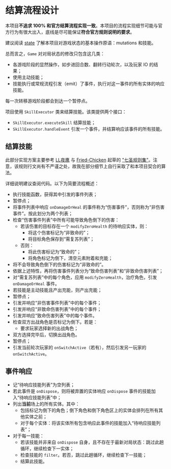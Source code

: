 # 结算流程设计

本项目**不追求 100% 和官方结算流程实现一致**。本项目的流程实现细节可能与官方行为有很大出入，底线是尽可能保证**符合官方规则说明的要求**。

建议阅读 [state](./state.md) 了解本项目对游戏状态的基本操作原语：mutations 和技能。

总而言之，`Game` 对对局状态的修改只包含这几类：
- 各游戏阶段的显然操作，如步进回合数、翻转行动轮次，以及玩家 IO 的结果；
- 使用主动技能；
- 技能执行或常规流程引发（emit）了事件，执行对这一事件的所有实体的响应技能。

每一次转移游戏阶段都会到达一个暂停点。

项目使用 `SkillExecutor` 类来结算技能。该类提供两个接口：
- `SkillExecutor.executeSkill` 结算技能；
- `SkillExecutor.handleEvent` 引发一个事件，并结算响应该事件的所有技能。

## 结算技能

此部分实现方案主要参考 [LL夜鹰](https://space.bilibili.com/4360502) 与 [Fried-Chicken](https://space.bilibili.com/442588088) 起草的 ["七圣规则集"](https://docs.qq.com/doc/DZHhJVm1FRERIdk9q)。注意，该规则行文尚有不严谨之处，故我在部分细节上自行采取了和本项目契合的算法。

详细说明建议查阅代码。以下为简要流程概述：
- 执行技能函数，获得其中引发的事件列表；
- 暂停点；
- 将事件列表中响应 `onDamageOrHeal` 的事件称为“伤害事件”，否则称为“非伤害事件”。按此划分为两个列表；
- 检查“伤害事件列表”中所有可能导致角色倒下的伤害：
  - 若该伤害的目标存在一个 `modifyZeroHealth` 的待响应实体，则：
    - 将这个伤害标记为“非致命的”；
    - 将目标角色保存到“需复苏列表”；
  - 否则：
    - 将此伤害标记为“致命的”；
    - 将角色标记为倒下，清空元素附着和充能；
- 将不会导致角色倒下的伤害标记为“非致命的”。
- 依据上述特性，再将伤害事件列表分为“致命伤害列表”和“非致命伤害列表”；
- 对“需复苏列表”中的每个角色，应用 `modifyZeroHealth`，治疗角色，引发 `onDamageOrHeal` 事件。
- 若技能是主动技能且产出充能，则产出充能；
- 暂停点；
- 引发并响应“非伤害事件列表”中的每个事件；
- 引发并响应“非致命伤害列表”中的每个事件；
- 引发并响应“致命伤害列表”中的每个事件。
- 检查双方出战角色是否标记为倒下。若是：
  - 要求玩家选择新的出战角色；
- 双方选择完毕后，切换出战角色。
- 暂停点；
- 引发当前轮次玩家的 `onSwitchActive`（若有），然后引发另一玩家的 `onSwitchActive`。

## 事件响应

- 记“待响应技能列表”为空列表；
- 若此事件是 `onDispose`，则将被弃置的实体响应 `onDispose` 事件的技能加入“待响应技能列表”中；
- 列出**当前**场上的所有实体。其中：
  - 包括标记为倒下的角色；倒下角色和倒下角色区上的实体会排列在所有其他实体之前；
  - 对于每个实体：将该实体所有包含响应此事件的技能加入“待响应技能列表”；
- 对于每一技能：
  - 若该技能并非来自 `onDispose` 自身，且不存在于最新对局状态：跳过此趟循环，继续检查下一实体；
  - 检查技能的 `filter`。若否，跳过此趟循环，继续检查下一技能；
  - 结算此技能。


